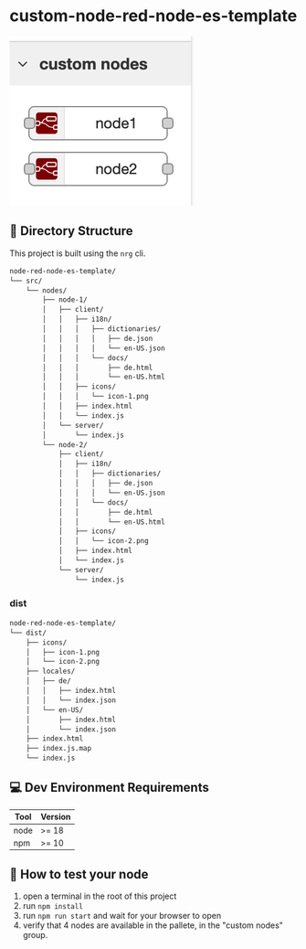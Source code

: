 # custom-node-red-node-es-template

![custom-nodes](./images/custom-nodes.png)

## 📁 Directory Structure

This project is built using the `nrg` cli.

```bash
node-red-node-es-template/
└── src/
    └── nodes/
        ├── node-1/
        │   ├── client/
        │   │   ├── i18n/
        │   │   │   ├── dictionaries/
        │   │   │   │   ├── de.json
        │   │   │   │   └── en-US.json
        │   │   │   └── docs/
        │   │   │       ├── de.html
        │   │   │       └── en-US.html
        │   │   ├── icons/
        │   │   │   └── icon-1.png
        │   │   ├── index.html
        │   │   └── index.js
        │   └── server/
        │       └── index.js
        └── node-2/
            ├── client/
            │   ├── i18n/
            │   │   ├── dictionaries/
            │   │   │   ├── de.json
            │   │   │   └── en-US.json
            │   │   └── docs/
            │   │       ├── de.html
            │   │       └── en-US.html
            │   ├── icons/
            │   │   └── icon-2.png
            │   ├── index.html
            │   └── index.js
            └── server/
                └── index.js
```

### dist

```bash
node-red-node-es-template/
└── dist/
    ├── icons/
    │   ├── icon-1.png
    │   └── icon-2.png
    ├── locales/
    │   ├── de/
    │   │   ├── index.html
    │   │   └── index.json
    │   └── en-US/
    │       ├── index.html
    │       └── index.json
    ├── index.html
    ├── index.js.map
    └── index.js
```

## 💻 Dev Environment Requirements

| Tool | Version |
| ---- | ------- |
| node | >= 18   |
| npm  | >= 10   |

## 📖 How to test your node

1. open a terminal in the root of this project
2. run `npm install`
3. run `npm run start` and wait for your browser to open
4. verify that 4 nodes are available in the pallete, in the "custom nodes" group.
